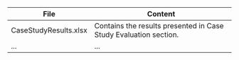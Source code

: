 
| File      				| Content    													    |
| -------------------------	| ----------------------------------------------------------------- |
| CaseStudyResults.xlsx     | Contains the results presented in Case Study Evaluation section.  |
| ...  					    | ...																|
